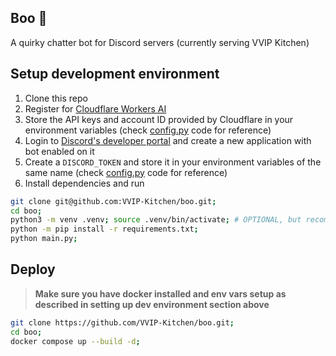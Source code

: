 ## **Boo** 👻
A quirky chatter bot for Discord servers (currently serving VVIP Kitchen)

## **Setup development environment**
1. Clone this repo
2. Register for [Cloudflare Workers AI](https://developers.cloudflare.com/workers-ai)
3. Store the API keys and account ID provided by Cloudflare in your environment variables (check [config.py](./utils/config.py) code for reference)
4. Login to [Discord's developer portal](https://discord.dev) and create a new application with bot enabled on it
5. Create a `DISCORD_TOKEN` and store it in your environment variables of the same name (check [config.py](./utils/config.py) code for reference)
6. Install dependencies and run

```sh
git clone git@github.com:VVIP-Kitchen/boo.git;
cd boo;
python3 -m venv .venv; source .venv/bin/activate; # OPTIONAL, but recommended
python -m pip install -r requirements.txt;
python main.py;
```

## **Deploy**
> **Make sure you have docker installed and env vars setup as described in setting up dev environment section above**
```sh
git clone https://github.com/VVIP-Kitchen/boo.git;
cd boo;
docker compose up --build -d;
```
